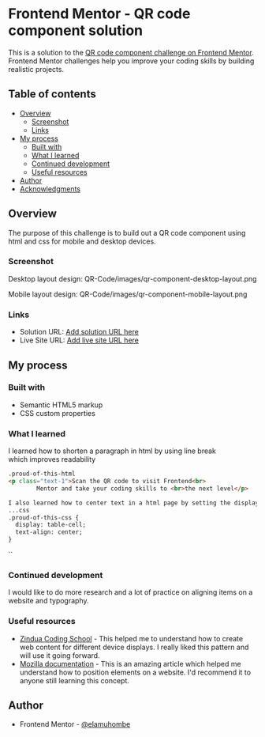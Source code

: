 # Frontend Mentor - QR code component solution

This is a solution to the [QR code component challenge on Frontend Mentor](https://www.frontendmentor.io/challenges/qr-code-component-iux_sIO_H). Frontend Mentor challenges help you improve your coding skills by building realistic projects. 

## Table of contents

- [Overview](#overview)
  - [Screenshot](#screenshot)
  - [Links](#links)
- [My process](#my-process)
  - [Built with](#built-with)
  - [What I learned](#what-i-learned)
  - [Continued development](#continued-development)
  - [Useful resources](#useful-resources)
- [Author](#author)
- [Acknowledgments](#acknowledgments)


## Overview
The purpose of this challenge is to build out a QR code component using html and css for mobile and desktop devices.

### Screenshot
Desktop layout design:
QR-Code/images/qr-component-desktop-layout.png

Mobile layout design:
QR-Code/images/qr-component-mobile-layout.png

### Links

- Solution URL: [Add solution URL here](https://your-solution-url.com)
- Live Site URL: [Add live site URL here](https://your-live-site-url.com)

## My process

### Built with

- Semantic HTML5 markup
- CSS custom properties

### What I learned
I learned how to shorten a paragraph in html by using line break <br> which improves readability


```html
.proud-of-this-html
<p class="text-1">Scan the QR code to visit Frontend<br>
        Mentor and take your coding skills to <br>the next level</p>

I also learned how to center text in a html page by setting the display as table-cell and centering the text
...css
.proud-of-this-css {
  display: table-cell;
  text-align: center;
}
```
``

### Continued development
I would like to do more research and a lot of practice on aligning items on a website and typography.



### Useful resources

- [Zindua Coding School](https://zinduaschool.thinkific.com/) - This helped me to understand how to create web content for different device displays. I really liked this pattern and will use it going forward.
- [Mozilla documentation](https://developer.mozilla.org/en-US/) - This is an amazing article which helped me understand how to position elements on a website. I'd recommend it to anyone still learning this concept.


## Author

- Frontend Mentor - [@elamuhombe](https://www.frontendmentor.io/profile/elamuhombe)


